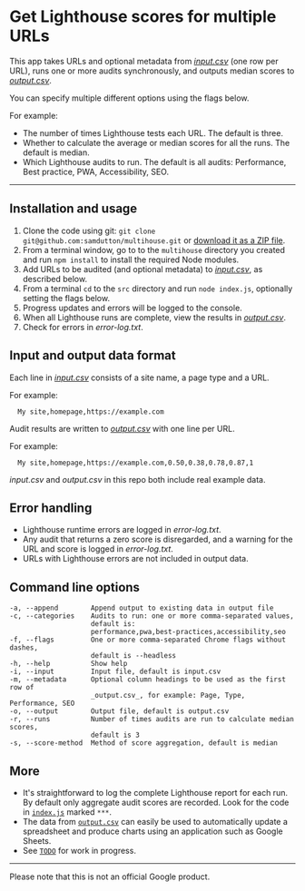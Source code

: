 # Get Lighthouse scores for multiple URLs

This app takes URLs and optional metadata from [_input.csv_](src/input.csv) (one row per URL), runs one or more audits synchronously, and outputs median scores to [_output.csv_](src/output.csv).

You can specify multiple different options using the flags below.

For example:

- The number of times Lighthouse tests each URL. The default is three.
- Whether to calculate the average or median scores for all the runs. The default is median.
- Which Lighthouse audits to run. The default is all audits: Performance, Best practice, PWA, Accessibility, SEO.

---

## Installation and usage

1. Clone the code using git: `git clone git@github.com:samdutton/multihouse.git` or [download it as a ZIP file](https://github.com/samdutton/multihouse/archive/master.zip).
2. From a terminal window, go to to the `multihouse` directory you created and run `npm install` to install the required Node modules.
3. Add URLs to be audited (and optional metadata) to [_input.csv_](src/input.csv), as described below.
4. From a terminal `cd` to the `src` directory and run `node index.js`, optionally setting the flags below.
5. Progress updates and errors will be logged to the console.
6. When all Lighthouse runs are complete, view the results in [_output.csv_](src/output.csv).
7. Check for errors in _error-log.txt_.

## Input and output data format

Each line in [_input.csv_](src/input.csv) consists of a site name, a page type and a URL.

For example:
```
  My site,homepage,https://example.com
```
Audit results are written to [_output.csv_](src/output.csv) with one line per URL.

For example:
```
  My site,homepage,https://example.com,0.50,0.38,0.78,0.87,1
```
_input.csv_ and _output.csv_ in this repo both include real example data.

## Error handling

- Lighthouse runtime errors are logged in _error-log.txt_.
- Any audit that returns a zero score is disregarded, and a warning for the URL and score is logged in _error-log.txt_.
- URLs with Lighthouse errors are not included in output data.


## Command line options

```
-a, --append        Append output to existing data in output file
-c, --categories    Audits to run: one or more comma-separated values,
                    default is:
                    performance,pwa,best-practices,accessibility,seo
-f, --flags         One or more comma-separated Chrome flags without dashes,
                    default is --headless
-h, --help          Show help
-i, --input         Input file, default is input.csv
-m, --metadata      Optional column headings to be used as the first row of
                    _output.csv_, for example: Page, Type, Performance, SEO
-o, --output        Output file, default is output.csv
-r, --runs          Number of times audits are run to calculate median scores,
                    default is 3
-s, --score-method  Method of score aggregation, default is median
```

##  More

- It's straightforward to log the complete Lighthouse report for each run. By default only aggregate audit scores are recorded. Look for the code in [`index.js`](src/index.js) marked `***`.
- The data from [`output.csv`](src/output.csv) can easily be used to automatically update a spreadsheet and produce charts using an application such as Google Sheets.
- See [`TODO`](TODO) for work in progress.


---

Please note that this is not an official Google product.

